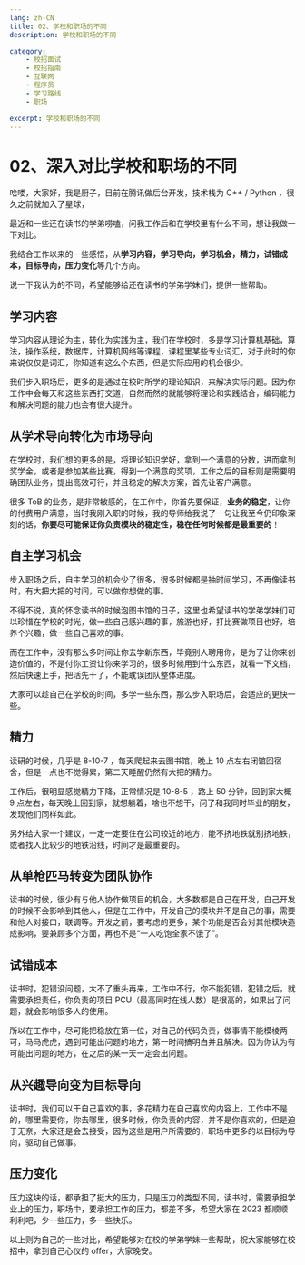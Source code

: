 ```yaml
---
lang: zh-CN
title: 02、学校和职场的不同
description: 学校和职场的不同

category: 
    - 校招面试
    - 校招指南
    - 互联网
    - 程序员
    - 学习路线
    - 职场

excerpt: 学校和职场的不同
---
```




# 02、深入对比学校和职场的不同


哈喽，大家好，我是厨子，目前在腾讯做后台开发，技术栈为 C++ / Python ，很久之前就加入了星球，

最近和一些还在读书的学弟唠嗑，问我工作后和在学校里有什么不同，想让我做一下对比。

我结合工作以来的一些感悟，从**学习内容，学习导向，学习机会，精力，试错成本，目标导向，压力变化**等几个方向。

说一下我认为的不同，希望能够给还在读书的学弟学妹们，提供一些帮助。

## 学习内容

学习内容从理论为主，转化为实践为主，我们在学校时，多是学习计算机基础，算法，操作系统，数据库，计算机网络等课程，课程里某些专业词汇，对于此时的你来说仅仅是词汇，你知道有这么个东西，但是实际应用的机会很少。

我们步入职场后，更多的是通过在校时所学的理论知识，来解决实际问题。因为你工作中会每天和这些东西打交道，自然而然的就能够将理论和实践结合，编码能力和解决问题的能力也会有很大提升。

## 从学术导向转化为市场导向

在学校时，我们想的更多的是，将理论知识学好，拿到一个满意的分数，进而拿到奖学金，或者是参加某些比赛，得到一个满意的奖项，工作之后的目标则是需要明确团队业务，提出高效可行，并且稳定的解决方案，首先让客户满意。

很多 ToB 的业务，是非常敏感的，在工作中，你首先要保证，**业务的稳定**，让你的付费用户满意，当时我刚入职的时候，我的导师给我说了一句让我至今仍印象深刻的话，**你要尽可能保证你负责模块的稳定性，稳在任何时候都是最重要的**！

## 自主学习机会

步入职场之后，自主学习的机会少了很多，很多时候都是抽时间学习，不再像读书时，有大把大把的时间，可以做你想做的事。

不得不说，真的怀念读书的时候泡图书馆的日子，这里也希望读书的学弟学妹们可以珍惜在学校的时光，做一些自己感兴趣的事，旅游也好，打比赛做项目也好，培养个兴趣，做一些自己喜欢的事。

而在工作中，没有那么多时间让你去学新东西，毕竟别人聘用你，是为了让你来创造价值的，不是付你工资让你来学习的，很多时候用到什么东西，就看一下文档，然后快速上手，把活先干了，不能耽误团队整体进度。

大家可以趁自己在学校的时间，多学一些东西，那么步入职场后，会适应的更快一些。

## 精力

读研的时候，几乎是 8-10-7  ，每天爬起来去图书馆，晚上 10 点左右闭馆回宿舍，但是一点也不觉得累，第二天睡醒仍然有大把的精力。

工作后，很明显感觉精力下降，正常情况是 10-8-5 ，路上 50 分钟，回到家大概 9 点左右，每天晚上回到家，就想躺着，啥也不想干，问了和我同时毕业的朋友，发现他们同样如此。

另外给大家一个建议，一定一定要住在公司较近的地方，能不挤地铁就别挤地铁，或者找人比较少的地铁沿线，时间才是最重要的。

## 从单枪匹马转变为团队协作

读书的时候，很少有与他人协作做项目的机会，大多数都是自己在开发，自己开发的时候不会影响到其他人，但是在工作中，开发自己的模块并不是自己的事，需要和他人对接口，联调等。开发之前，要考虑的更多，某个功能是否会对其他模块造成影响，要兼顾多个方面，再也不是“一人吃饱全家不饿了”。

## 试错成本

读书时，犯错没问题，大不了重头再来，工作中不行，你不能犯错，犯错之后，就需要承担责任，你负责的项目 PCU（最高同时在线人数）是很高的，如果出了问题，就会影响很多人的使用。

所以在工作中，尽可能把稳放在第一位，对自己的代码负责，做事情不能模棱两可，马马虎虎，遇到可能出问题的地方，第一时间搞明白并且解决。因为你认为有可能出问题的地方，在之后的某一天一定会出问题。

## 从兴趣导向变为目标导向

读书时，我们可以干自己喜欢的事，多花精力在自己喜欢的内容上，工作中不是的，哪里需要你，你去哪里，很多时候，你负责的内容，并不是你喜欢的，但是迫于无奈，大家还是会去接受，因为这些是用户所需要的，职场中更多的以目标为导向，驱动自己做事。

## 压力变化

压力这块的话，都承担了挺大的压力，只是压力的类型不同，读书时，需要承担学业上的压力，职场中，要承担工作的压力，都差不多，希望大家在 2023 都顺顺利利吧，少一些压力，多一些快乐。

以上则为自己的一些对比，希望能够对在校的学弟学妹一些帮助，祝大家能够在校招中，拿到自己心仪的 offer，大家晚安。

